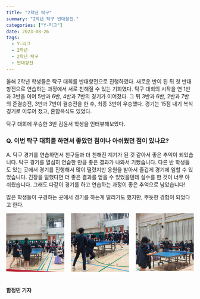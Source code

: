 ```yaml
---
title: "2학년 탁구"
summary: "2학년 탁구 반대항전."
categories: ["Y-리그"]
date: 2023-08-26
tags:
  - Y-리그
  - 2학년
  - 2학년 탁구
  - 반대항전
---
```


올해 2학년 학생들은 탁구 대회를 반대항전으로 진행하였다. 새로운 반이 된 뒤 첫 반대항전으로 연습하는 과정에서 서로 친해질 수 있는 기회였다. 탁구 대회의 시작을 연 1반과 3반을 이어 5반과 6반, 4반과 7반의 경기가 이어졌다. 그 뒤 3반과 6반, 2반과 7반의 준결승전, 3반과 7반이 결승전을 한 후, 최종 3반이 우승했다. 경기는 15점 내기 복식 경기로 이루어 졌고, 혼합복식도 있었다.

탁구 대회에 우승한 3반 김윤서 학생을 인터뷰해보았다.

### Q. 이번 탁구 대회를 하면서 좋았던 점이나 아쉬웠던 점이 있나요?

A. 탁구 경기를 연습하면서 친구들과 더 친해진 계기가 된 것 같아서 좋은 추억이 되었습니다. 탁구 경기를 열심히 연습한 만큼 좋은 결과가 나와서 기뻤습니다. 다른 반 학생들도 있는 곳에서 경기를 진행해서 많이 떨렸지만 응원을 받아서 즐겁게 경기에 임할 수 있었습니다. 긴장을 덜했다면 더 좋은 결과를 얻을 수 있었을텐데 실수를 한 것이 너무 아쉬웠습니다. 그래도 다같이 경기를 하고 연습하는 과정이 좋은 추억으로 남았습니다! 
 
많은 학생들이 구경하는 곳에서 경기를 하는게 떨리기도 했지만, 뿌듯한 경험이 되었다고 한다.   

<div style="display: flex; width: 100%; justify-content: space-between">
  <img src="./images/탁구1.PNG" title="탁구1" alt="탁구1" style="width: 31%; height: 31%;">
  <img src="./images/탁구2.PNG" title="탁구2" alt="탁구2" style="width: 31%; height: 31%;">
  <img src="images/탁구3.PNG" title="탁구3" alt="탁구3" style="width: 31%; height: 31%">
</div>
ㅤ

#### 함정민 기자